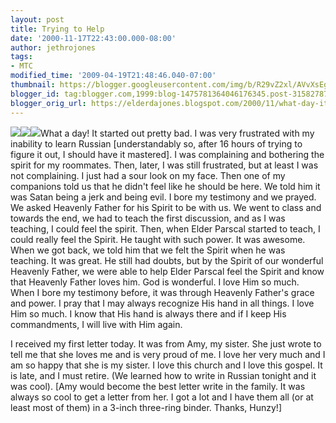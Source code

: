 ```yaml
---
layout: post
title: Trying to Help
date: '2000-11-17T22:43:00.000-08:00'
author: jethrojones
tags:
- MTC
modified_time: '2009-04-19T21:48:46.040-07:00'
thumbnail: https://blogger.googleusercontent.com/img/b/R29vZ2xl/AVvXsEgAUQzIN5uDFY8GSwHHwn5WwnWhyphenhyphenbUtSL8Cr_jKuyV2rgFkMGus5C8jID5elzSNaQJ1UAhNwNN7UIYF3lTu7vawSGt6NJtg7189lwhpGVTyQbf1UKuCl4MDMHimF2NCzku5W4iXx4rvGTtL/s72-c/MTC+Day+3+000.jpg
blogger_id: tag:blogger.com,1999:blog-1475781364046176345.post-3158278712407714606
blogger_orig_url: https://elderdajones.blogspot.com/2000/11/what-day-it-started-out-pretty-bad.html
---
```



[![](https://blogger.googleusercontent.com/img/b/R29vZ2xl/AVvXsEgAUQzIN5uDFY8GSwHHwn5WwnWhyphenhyphenbUtSL8Cr_jKuyV2rgFkMGus5C8jID5elzSNaQJ1UAhNwNN7UIYF3lTu7vawSGt6NJtg7189lwhpGVTyQbf1UKuCl4MDMHimF2NCzku5W4iXx4rvGTtL/s400/MTC+Day+3+000.jpg)](https://blogger.googleusercontent.com/img/b/R29vZ2xl/AVvXsEgAUQzIN5uDFY8GSwHHwn5WwnWhyphenhyphenbUtSL8Cr_jKuyV2rgFkMGus5C8jID5elzSNaQJ1UAhNwNN7UIYF3lTu7vawSGt6NJtg7189lwhpGVTyQbf1UKuCl4MDMHimF2NCzku5W4iXx4rvGTtL/s1600-h/MTC+Day+3+000.jpg)[![](https://blogger.googleusercontent.com/img/b/R29vZ2xl/AVvXsEiYtoUZzBU2Ft3O8-X1wAmtGEGSV3Gl_phdg-8CSoB68ZkFOzGq5fQp7rcl2tNF7Yz3UlZvmjsuV7yjALNR_PEylBWHMmaHbI2MjidaImpmZGdX1qEX1AzLSxifXGL3HNMkD1tMOqxhp27H/s400/MTC+Day+3+001.jpg)](https://blogger.googleusercontent.com/img/b/R29vZ2xl/AVvXsEiYtoUZzBU2Ft3O8-X1wAmtGEGSV3Gl_phdg-8CSoB68ZkFOzGq5fQp7rcl2tNF7Yz3UlZvmjsuV7yjALNR_PEylBWHMmaHbI2MjidaImpmZGdX1qEX1AzLSxifXGL3HNMkD1tMOqxhp27H/s1600-h/MTC+Day+3+001.jpg)[![](https://blogger.googleusercontent.com/img/b/R29vZ2xl/AVvXsEg0eJlLfxyxXtI3qDomnmhCby03WS_xbd3D5PdN8R_2tx8WtaD3KTlYSLS7mAtuliJRGbS9AvsF3Fz7eOuN6ATpmcYivUwqzr6HLEsY3yt18W-tSnM9-Kbx8w50wT7tskddk6TkEJ1KpqtD/s400/MTC+Day+3+002.jpg)](https://blogger.googleusercontent.com/img/b/R29vZ2xl/AVvXsEg0eJlLfxyxXtI3qDomnmhCby03WS_xbd3D5PdN8R_2tx8WtaD3KTlYSLS7mAtuliJRGbS9AvsF3Fz7eOuN6ATpmcYivUwqzr6HLEsY3yt18W-tSnM9-Kbx8w50wT7tskddk6TkEJ1KpqtD/s1600-h/MTC+Day+3+002.jpg)What a day! It started out pretty bad. I was very frustrated with my inability to learn Russian [understandably so, after 16 hours of trying to figure it out, I should have it mastered]. I was complaining and bothering the spirit for my roommates. Then, later, I was still frustrated, but at least I was not complaining. I just had a sour look on my face. Then one of my companions told us that he didn't feel like he should be here. We told him it was Satan being a jerk and being evil. I bore my testimony and we prayed. We asked Heavenly Father for his Spirit to be with us. We went to class and towards the end, we had to teach the first discussion, and as I was teaching, I could feel the spirit. Then, when Elder Parscal started to teach, I could really feel the Spirit. He taught with such power. It was awesome. When we got back, we told him that we felt the Spirit when he was teaching. It was great. He still had doubts, but by the Spirit of our wonderful Heavenly Father, we were able to help Elder Parscal feel the Spirit and know that Heavenly Father loves him. God is wonderful. I love Him so much. When I bore my testimony before, it was through Heavenly Father's grace and power. I pray that I may always recognize His hand in all things. I love Him so much. I know that His hand is always there and if I keep His commandments, I will live with Him again.


I received my first letter today. It was from Amy, my sister. She just wrote to tell me that she loves me and is very proud of me. I love her very much and I am so happy that she is my sister. I love this church and I love this gospel. It is late, and I must retire. (We learned how to write in Russian tonight and it was cool).
[Amy would become the best letter write in the family. It was always so cool to get a letter from her. I got a lot and I have them all (or at least most of them) in a 3-inch three-ring binder. Thanks, Hunzy!]
